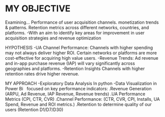 # MY OBJECTIVE

Examining...
Performance of user acquisition channels. 
monetization trends & patterns.
Retention metrics across different networks, countries, and platforms.
-With an aim to identify key areas for improvement in user acquisition strategies and revenue optimization 

HYPOTHESIS
-UA Channel Performance: 
Channels with higher spending may not always deliver higher ROI.
Certain networks or platforms are more cost-effective for acquiring high value users. 
-Revenue Trends: 
Ad revenue and in-app purchase revenue (IAP) will vary significantly across geographies and platforms. 
-Retention Insights
Channels with higher retention rates drive higher revenue.

MY APPROACH
-Exploratory Data Analysis In python
-Data Visualization in Power Bi 
 focused on key performance indicators: 
 .Revenue Generation (ARPU, Ad Revenue, IAP Revenue, Revenue trends) 
 .UA Performance Metrics (CPI, CTR, CVR) 
 .Channel Performance: (CTR, CVR, CPI, Installs, UA Spend,  Revenue and ROI metrics.) 
 .Retention to determine quality  of our users (Retention D1/D7/D30)




